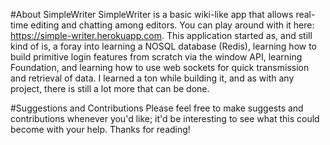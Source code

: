 #About SimpleWriter
SimpleWriter is a basic wiki-like app that allows real-time editing and chatting among editors. You can play around with it here: https://simple-writer.herokuapp.com. This application started as, and still kind of is, a foray into learning a NOSQL database (Redis), learning how to build primitive login features from scratch via the window API, learning Foundation, and learning how to use web sockets for quick transmission and retrieval of data. I learned a ton while building it, and as with any project, there is still a lot more that can be done.

#Suggestions and Contributions
Please feel free to make suggests and contributions whenever you'd like; it'd be interesting to see what this could become with your help. Thanks for reading!